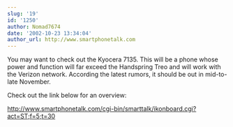 ```yaml
---
slug: '19'
id: '1250'
author: Nomad7674
date: '2002-10-23 13:34:04'
author_url: http://www.smartphonetalk.com
---
```

You may want to check out the Kyocera 7135.  This will be a phone whose power and function will far exceed the Handspring Treo and will work with the Verizon network.  According the latest rumors, it should be out in mid-to-late November.

Check out the link below for an overview:

<a href="http://www.smartphonetalk.com/cgi-bin/smarttalk/ikonboard.cgi?act=ST;f=5;t=30" rel="nofollow">http://www.smartphonetalk.com/cgi-bin/smarttalk/ikonboard.cgi?act=ST;f=5;t=30</a>
